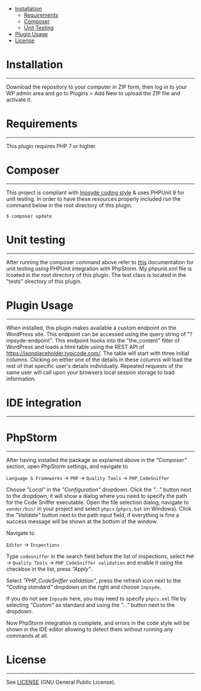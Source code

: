 * [Installation](#markdown-header-installation)
    + [Requirements](#markdown-header-requirements)
    + [Composer](#markdown-header-composer)
    + [Unit Testing](#markdown-header-unit-testing)
* [Plugin Usage](#markdown-header-plugin-usage)
* [License](#markdown-header-license)

Installation
================================
- - -
Download the repository to your computer in ZIP form, then log in to your WP admin area and go to Plugins > Add New to upload the ZIP file and activate it.

Requirements
================================
- - -
This plugin requires PHP 7 or higher.

Composer
================================
- - -
This project is compliant with [Inpsyde coding style](https://github.com/inpsyde/php-coding-standards) & uses PHPUnit 9 for unit testing. In order to have these resources properly included run the command below in the root directory of this plugin.

```
$ composer update
```

Unit testing
================================
- - -
After running the composer command above refer to [this](https://www.jetbrains.com/help/phpstorm/using-phpunit-framework.html) documentation for unit testing using PHPUnit integration with PhpStorm. My phpunit.xml file is lcoated in the root directory of this plugin. The test class is located in the "tests" directory of this plugin.

Plugin Usage
================================
- - -
When installed, this plugin makes available a custom endpoint on the WordPress site. This endpoint can be accessed using the query string of "?inpsyde-endpoint". This endpoint hooks into the "the_content" filter of WordPress and loads a html table using the REST API of https://jsonplaceholder.typicode.com/. The table will start with three initial columns. Clicking on either one of the details in these columns will load the rest of that specific user's details individually. Repeated requests of the same user will call upon your browsers local session storage to load information.

IDE integration
================================
- - -

PhpStorm
================================
- - -
After having installed the package as explained above in the _"Composer"_ section,
open PhpStorm settings, and navigate to

`Language & Frameworks` ->  `PHP` -> `Quality Tools` -> `PHP_CodeSniffer`

Choose _"Local"_ in the _"Configuration"_ dropdown.
Click the _"..."_ button next to the dropdown, it will show a dialog
where you need to specify the path for the Code Sniffer executable.
Open the file selection dialog, navigate to `vendor/bin/` in your project and select `phpcs` (`phpcs.bat` on Windows). 
Click the _"Validate"_ button next to the path input field, if everything is fine
a success message will be shown at the bottom of the window.

Navigate to

`Editor` ->  `Inspections`

Type `codesniffer` in the search field before the list of inspections, select `PHP` -> `Quality Tools` -> `PHP_CodeSniffer validation` and enable it using the checkbox in the list, press _"Apply"_.

Select  _"PHP_CodeSniffer validation"_, press the refresh icon next to the _"Coding standard"_ dropdown on the right and choose `Inpsyde`.

If you do not see `Inpsyde` here, you may need to specify `phpcs.xml` file by selecting _"Custom"_ as standard and using the _"..."_ button next to the dropdown.

Now PhpStorm integration is complete, and errors in the code style will be shown in the IDE editor
allowing to detect them without running any commands at all.

License
================================
- - -
See [LICENSE](LICENSE) (GNU General Public License).
